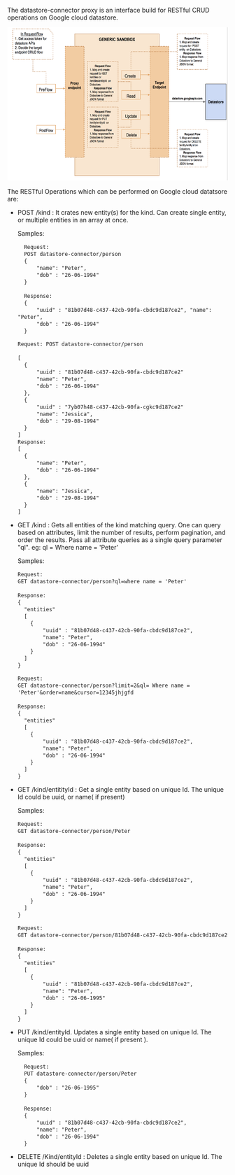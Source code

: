 The datastore-connector proxy is an interface build for RESTful CRUD operations on Google cloud datastore.

<img src="../../../images/datatsoreConnector.png" width="700px" height="350px"/>

The RESTful Operations which can be performed on Google cloud datatsore are:
* POST /kind : It crates new entity(s) for the kind. Can create single entity, or multiple entities in an array at once.

  Samples:
  ````
    Request: 
    POST datastore-connector/person
    {
        "name": "Peter",
        "dob" : "26-06-1994"
    }

    Response:
    {
        "uuid" : "81b07d48-c437-42cb-90fa-cbdc9d187ce2", "name": "Peter",
        "dob" : "26-06-1994"
    }
    ````
  
    ````
    Request: POST datastore-connector/person

    [
      {
          "uuid" : "81b07d48-c437-42cb-90fa-cbdc9d187ce2"
          "name": "Peter",
          "dob" : "26-06-1994"
      },
      {
          "uuid" : "7yb07h48-c437-42cb-90fa-cgkc9d187ce2"
          "name": "Jessica",
          "dob" : "29-08-1994"
      }
    ]
    Response:
    [
      {
          "name": "Peter",
          "dob" : "26-06-1994"
      },
      {
          "name": "Jessica",
          "dob" : "29-08-1994"
      }
    ]
    ````
  




* GET /kind : Gets all entities of the kind matching query. One can query based on attributes, limit the number of results, perform pagination, and order the results. Pass all attribute queries as a single query parameter "ql". eg: ql = Where name = 'Peter'

	Samples:
    ````
    Request: 
    GET datastore-connector/person?ql=where name = 'Peter'

    Response:
    { 
      "entities"
      [
        {
            "uuid" : "81b07d48-c437-42cb-90fa-cbdc9d187ce2", 
            "name": "Peter",
            "dob" : "26-06-1994"
        }
      ]
    }
    ````
    ````
    Request: 
    GET datastore-connector/person?limit=2&ql= Where name = 'Peter'&order=name&cursor=12345jhjgfd

    Response:
    { 
      "entities"
      [
        {
            "uuid" : "81b07d48-c437-42cb-90fa-cbdc9d187ce2", 
            "name": "Peter",
            "dob" : "26-06-1994"
        }
      ]
    }
    ````
* GET /kind/entitityId : Get a single entity based on unique Id. The unique Id could be uuid, or name( if present)

	Samples:
    ````
    Request: 
    GET datastore-connector/person/Peter

    Response:
    { 
      "entities"
      [
        {
            "uuid" : "81b07d48-c437-42cb-90fa-cbdc9d187ce2", 
            "name": "Peter",
            "dob" : "26-06-1994"
        }
      ]
    }
    ````
    ````
    Request: 
    GET datastore-connector/person/81b07d48-c437-42cb-90fa-cbdc9d187ce2

    Response:
    { 
      "entities"
      [
        {
            "uuid" : "81b07d48-c437-42cb-90fa-cbdc9d187ce2", 
            "name": "Peter",
            "dob" : "26-06-1995"
        }
      ]
    }
    ````
* PUT /kind/entityId. Updates a single entity based on unique Id. The unique Id could be uuid or name( if present ).

	Samples:
  ````
    Request: 
    PUT datastore-connector/person/Peter
    {
        "dob" : "26-06-1995"
    }

    Response:
    {
        "uuid" : "81b07d48-c437-42cb-90fa-cbdc9d187ce2", 
        "name": "Peter",
        "dob" : "26-06-1994"
    }
    ````
* DELETE /Kind/entityId : Deletes a single entity based on unique Id. The unique Id should be uuid